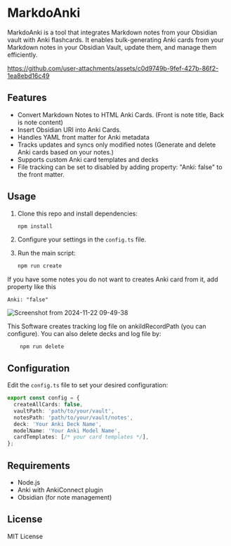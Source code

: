 # MarkdoAnki
MarkdoAnki is a tool that integrates Markdown notes from your Obsidian vault with Anki flashcards. It enables bulk-generating Anki cards from your Markdown notes in your Obsidian Vault, update them, and manage them efficiently.

https://github.com/user-attachments/assets/c0d9749b-9fef-427b-86f2-1ea8ebd16c49

## Features
- Convert Markdown Notes to HTML Anki Cards. (Front is note title, Back is note content)
- Insert Obsidian URI into Anki Cards.
- Handles YAML front matter for Anki metadata
- Tracks updates and syncs only modified notes (Generate and delete Anki cards based on your notes.)
- Supports custom Anki card templates and decks
- File tracking can be set to disabled by adding property: "Anki: false" to the front matter.

## Usage

1. Clone this repo and install dependencies:
    ```sh
    npm install
    ```

2. Configure your settings in the `config.ts` file.

3. Run the main script:
    ```sh
    npm run create
    ```

If you have some notes you do not want to creates Anki card from it,
add property like this
```
Anki: "false"
```
![Screenshot from 2024-11-22 09-49-38](https://github.com/user-attachments/assets/c960f3de-a437-4757-986d-862cf06acf90)

This Software creates tracking log file on ankiIdRecordPath (you can configure).
You can also delete decks and log file by:
```
    npm run delete
```

## Configuration

Edit the `config.ts` file to set your desired configuration:

```typescript
export const config = {
  createAllCards: false,
  vaultPath: 'path/to/your/vault',
  notesPath: 'path/to/your/vault/notes',
  deck: 'Your Anki Deck Name',
  modelName: 'Your Anki Model Name',
  cardTemplates: [/* your card templates */],
};
```

## Requirements
- Node.js
- Anki with AnkiConnect plugin
- Obsidian (for note management)

## License
MIT License
